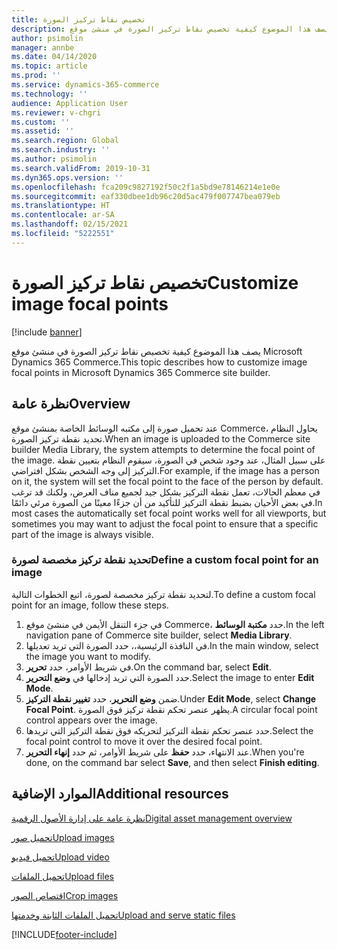 ```yaml
---
title: تخصيص نقاط تركيز الصورة
description: يصف هذا الموضوع كيفية تخصيص نقاط تركيز الصورة في منشئ موقع Microsoft Dynamics 365 Commerce.
author: psimolin
manager: annbe
ms.date: 04/14/2020
ms.topic: article
ms.prod: ''
ms.service: dynamics-365-commerce
ms.technology: ''
audience: Application User
ms.reviewer: v-chgri
ms.custom: ''
ms.assetid: ''
ms.search.region: Global
ms.search.industry: ''
ms.author: psimolin
ms.search.validFrom: 2019-10-31
ms.dyn365.ops.version: ''
ms.openlocfilehash: fca209c9827192f50c2f1a5bd9e78146214e1e0e
ms.sourcegitcommit: eaf330dbee1db96c20d5ac479f007747bea079eb
ms.translationtype: HT
ms.contentlocale: ar-SA
ms.lasthandoff: 02/15/2021
ms.locfileid: "5222551"
---
```

# <a name="customize-image-focal-points"></a><span data-ttu-id="5dddd-103">تخصيص نقاط تركيز الصورة</span><span class="sxs-lookup"><span data-stu-id="5dddd-103">Customize image focal points</span></span>

[!include [banner](includes/banner.md)]

<span data-ttu-id="5dddd-104">يصف هذا الموضوع كيفية تخصيص نقاط تركيز الصورة في منشئ موقع Microsoft Dynamics 365 Commerce.</span><span class="sxs-lookup"><span data-stu-id="5dddd-104">This topic describes how to customize image focal points in Microsoft Dynamics 365 Commerce site builder.</span></span>

## <a name="overview"></a><span data-ttu-id="5dddd-105">نظرة عامة</span><span class="sxs-lookup"><span data-stu-id="5dddd-105">Overview</span></span>

<span data-ttu-id="5dddd-106">عند تحميل صورة إلى مكتبه الوسائط الخاصة بمنشئ موقع Commerce، يحاول النظام تحديد نقطة تركيز الصورة.</span><span class="sxs-lookup"><span data-stu-id="5dddd-106">When an image is uploaded to the Commerce site builder Media Library, the system attempts to determine the focal point of the image.</span></span> <span data-ttu-id="5dddd-107">على سبيل المثال، عند وجود شخص في الصورة، سيقوم النظام بتعيين نقطة التركيز إلى وجه الشخص بشكل افتراضي.</span><span class="sxs-lookup"><span data-stu-id="5dddd-107">For example, if the image has a person on it, the system will set the focal point to the face of the person by default.</span></span> <span data-ttu-id="5dddd-108">في معظم الحالات، تعمل نقطة التركيز بشكل جيد لجميع مناف العرض، ولكنك قد ترغب في بعض الأحيان بضبط نقطة التركيز للتأكيد من أن جزءًا معينًا من الصورة مرئي دائمًا.</span><span class="sxs-lookup"><span data-stu-id="5dddd-108">In most cases the automatically set focal point works well for all viewports, but sometimes you may want to adjust the focal point to ensure that a specific part of the image is always visible.</span></span>

### <a name="define-a-custom-focal-point-for-an-image"></a><span data-ttu-id="5dddd-109">تحديد نقطة تركيز مخصصة لصورة</span><span class="sxs-lookup"><span data-stu-id="5dddd-109">Define a custom focal point for an image</span></span>

<span data-ttu-id="5dddd-110">لتحديد نقطة تركيز مخصصة لصورة، اتبع الخطوات التالية.</span><span class="sxs-lookup"><span data-stu-id="5dddd-110">To define a custom focal point for an image, follow these steps.</span></span>

1. <span data-ttu-id="5dddd-111">في جزء التنقل الأيمن في منشئ موقع Commerce، حدد **مكتبة الوسائط**.</span><span class="sxs-lookup"><span data-stu-id="5dddd-111">In the left navigation pane of Commerce site builder, select **Media Library**.</span></span>
1. <span data-ttu-id="5dddd-112">في النافذة الرئيسية،، حدد الصورة التي تريد تعديلها.</span><span class="sxs-lookup"><span data-stu-id="5dddd-112">In the main window, select the image you want to modify.</span></span>
1. <span data-ttu-id="5dddd-113">في شريط الأوامر، حدد **تحرير**.</span><span class="sxs-lookup"><span data-stu-id="5dddd-113">On the command bar, select **Edit**.</span></span>
1. <span data-ttu-id="5dddd-114">حدد الصورة التي تريد إدخالها في **وضع التحرير**.</span><span class="sxs-lookup"><span data-stu-id="5dddd-114">Select the image to enter **Edit Mode**.</span></span>
1. <span data-ttu-id="5dddd-115">ضمن **وضع التحرير**، حدد **تغيير نقطة التركيز**.</span><span class="sxs-lookup"><span data-stu-id="5dddd-115">Under **Edit Mode**, select **Change Focal Point**.</span></span> <span data-ttu-id="5dddd-116">يظهر عنصر تحكم نقطة تركيز فوق الصورة.</span><span class="sxs-lookup"><span data-stu-id="5dddd-116">A circular focal point control appears over the image.</span></span>
1. <span data-ttu-id="5dddd-117">حدد عنصر تحكم نقطة التركيز لتحريكه فوق نقطة التركيز التي تريدها.</span><span class="sxs-lookup"><span data-stu-id="5dddd-117">Select the focal point control to move it over the desired focal point.</span></span>
1. <span data-ttu-id="5dddd-118">عند الانتهاء، حدد **حفظ** على شريط الأوامر، ثم حدد **إنهاء التحرير**.</span><span class="sxs-lookup"><span data-stu-id="5dddd-118">When you're done, on the command bar select **Save**, and then select **Finish editing**.</span></span>

## <a name="additional-resources"></a><span data-ttu-id="5dddd-119">الموارد الإضافية</span><span class="sxs-lookup"><span data-stu-id="5dddd-119">Additional resources</span></span>

[<span data-ttu-id="5dddd-120">نظرة عامة على إدارة الأصول الرقمية</span><span class="sxs-lookup"><span data-stu-id="5dddd-120">Digital asset management overview</span></span>](dam-overview.md)

[<span data-ttu-id="5dddd-121">تحميل صور</span><span class="sxs-lookup"><span data-stu-id="5dddd-121">Upload images</span></span>](dam-upload-images.md)

[<span data-ttu-id="5dddd-122">تحميل فيديو</span><span class="sxs-lookup"><span data-stu-id="5dddd-122">Upload video</span></span>](dam-upload-video.md)

[<span data-ttu-id="5dddd-123">تحميل الملفات</span><span class="sxs-lookup"><span data-stu-id="5dddd-123">Upload files</span></span>](dam-upload-files.md)

[<span data-ttu-id="5dddd-124">اقتصاص الصور</span><span class="sxs-lookup"><span data-stu-id="5dddd-124">Crop images</span></span>](dam-crop-images.md)

[<span data-ttu-id="5dddd-125">تحميل الملفات الثابتة وخدمتها</span><span class="sxs-lookup"><span data-stu-id="5dddd-125">Upload and serve static files</span></span>](upload-serve-static-files.md)


[!INCLUDE[footer-include](../includes/footer-banner.md)]